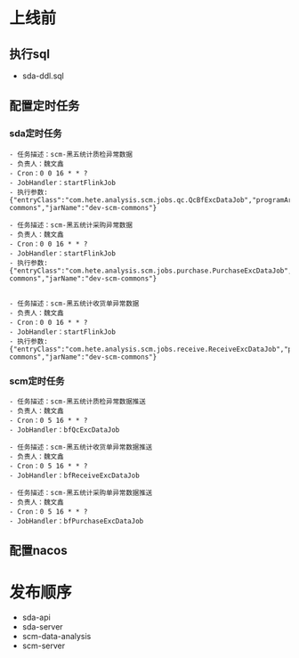 # 上线前

## 执行sql

- sda-ddl.sql

## 配置定时任务

### sda定时任务

    - 任务描述：scm-黑五统计质检异常数据
    - 负责人：魏文鑫
    - Cron：0 0 16 * * ?
    - JobHandler：startFlinkJob
    - 执行参数: {"entryClass":"com.hete.analysis.scm.jobs.qc.QcBfExcDataJob","programArgs":"/opt/conf/dev/scm-commons","jarName":"dev-scm-commons"}

    - 任务描述：scm-黑五统计采购异常数据
    - 负责人：魏文鑫
    - Cron：0 0 16 * * ?
    - JobHandler：startFlinkJob
    - 执行参数: {"entryClass":"com.hete.analysis.scm.jobs.purchase.PurchaseExcDataJob","programArgs":"/opt/conf/dev/scm-commons","jarName":"dev-scm-commons"}


    - 任务描述：scm-黑五统计收货单异常数据
    - 负责人：魏文鑫
    - Cron：0 0 16 * * ?
    - JobHandler：startFlinkJob
    - 执行参数: {"entryClass":"com.hete.analysis.scm.jobs.receive.ReceiveExcDataJob","programArgs":"/opt/conf/dev/scm-commons","jarName":"dev-scm-commons"}

### scm定时任务

    - 任务描述：scm-黑五统计质检异常数据推送
    - 负责人：魏文鑫
    - Cron：0 5 16 * * ?
    - JobHandler：bfQcExcDataJob

    - 任务描述：scm-黑五统计收货单异常数据推送
    - 负责人：魏文鑫
    - Cron：0 5 16 * * ?
    - JobHandler：bfReceiveExcDataJob

    - 任务描述：scm-黑五统计采购单异常数据推送
    - 负责人：魏文鑫
    - Cron：0 5 16 * * ?
    - JobHandler：bfPurchaseExcDataJob

## 配置nacos

# 发布顺序

- sda-api
- sda-server
- scm-data-analysis
- scm-server


